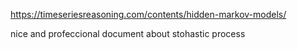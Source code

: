 https://timeseriesreasoning.com/contents/hidden-markov-models/

nice and profeccional document about stohastic process
